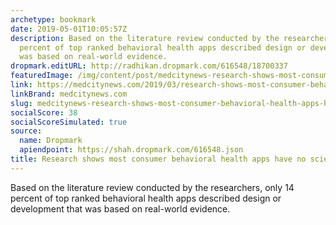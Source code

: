 ```yaml
---
archetype: bookmark
date: 2019-05-01T10:05:57Z
description: Based on the literature review conducted by the researchers, only 14
  percent of top ranked behavioral health apps described design or development that
  was based on real-world evidence.
dropmark.editURL: http://radhikan.dropmark.com/616548/18700337
featuredImage: /img/content/post/medcitynews-research-shows-most-consumer-behavioral-health-apps-have-no-scientific-backing.jpg
link: https://medcitynews.com/2019/03/research-shows-most-consumer-behavioral-health-apps-have-no-scientific-backing/?_hsenc=p2ANqtz-_sh8ZEsqtf8W9EN3dg8JK0NjvB7ZK_cdiS_zzM8IhXlMid26DlS0EblGiA8YDi8LdE0xrUwPRxOIFFdoAuVO-CTVY1qQ&_hsmi=71284541
linkBrand: medcitynews.com
slug: medcitynews-research-shows-most-consumer-behavioral-health-apps-have-no-scientific-backing
socialScore: 38
socialScoreSimulated: true
source:
  name: Dropmark
  apiendpoint: https://shah.dropmark.com/616548.json
title: Research shows most consumer behavioral health apps have no scientific backing
---
```

Based on the literature review conducted by the researchers, only 14 percent of top ranked behavioral health apps described design or development that was based on real-world evidence.
